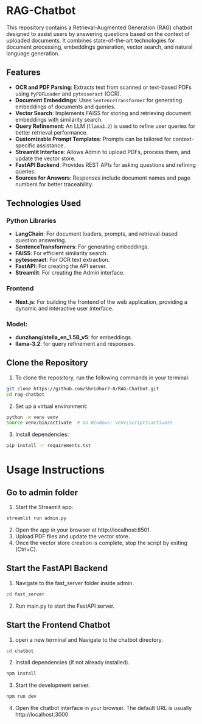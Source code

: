 # RAG-Chatbot

This repository contains a Retrieval-Augmented Generation (RAG) chatbot designed to assist users by answering questions based on the context of uploaded documents. It combines state-of-the-art technologies for document processing, embeddings generation, vector search, and natural language generation.

## Features

- **OCR and PDF Parsing**: Extracts text from scanned or text-based PDFs using `PyPDFLoader` and `pytesseract` (OCR).
- **Document Embeddings**: Uses `SentenceTransformer` for generating embeddings of documents and queries.
- **Vector Search**: Implements FAISS for storing and retrieving document embeddings with similarity search.
- **Query Refinement**: An LLM (`llama3.2`) is used to refine user queries for better retrieval performance.
- **Customizable Prompt Templates**: Prompts can be tailored for context-specific assistance.
- **Streamlit Interface**: Allows Admin to upload PDFs, process them, and update the vector store.
- **FastAPI Backend**: Provides REST APIs for asking questions and refining queries.
- **Sources for Answers**: Responses include document names and page numbers for better traceability.

## Technologies Used

### Python Libraries
- **LangChain**: For document loaders, prompts, and retrieval-based question answering.
- **SentenceTransformers**: For generating embeddings.
- **FAISS**: For efficient similarity search.
- **pytesseract**: For OCR text extraction.
- **FastAPI**: For creating the API server.
- **Streamlit**: For creating the Admin interface.

### Frontend
- **Next.js**: For building the frontend of the web application, providing a dynamic and interactive user interface.

### Model:
- **dunzhang/stella_en_1.5B_v5**: for embeddings.
- **llama-3.2**: for query refinement and responses.

## Clone the Repository

1. To clone the repository, run the following commands in your terminal:

```bash
git clone https://github.com/Shridhar7-8/RAG-Chatbot.git
cd rag-chatbot
```

2. Set up a virtual environment:

```bash
python -m venv venv
source venv/bin/activate  # On Windows: venv\Scripts\activate
```

3. Install dependencies:

```bash
pip install -r requirements.txt
```

# Usage Instructions

## Go to admin folder

1. Start the Streamlit app:
```bash
streamlit run admin.py
```

2. Open the app in your browser at http://localhost:8501.
3. Upload PDF files and update the vector store.
4. Once the vector store creation is complete, stop the script by exiting (Ctrl+C).

## Start the FastAPI Backend

1. Navigate to the fast_server folder inside admin.
```bash
cd fast_server
```
2. Run main.py to start the FastAPI server.

## Start the Frontend Chatbot

1. open a new terminal and Navigate to the chatbot directory.
```bash
cd chatbot
```
2. Install dependencies (if not already installed).
```bash
npm install
```
3. Start the development server.
```bash
npm run dev
```
4. Open the chatbot interface in your browser. The default URL is usually http://localhost:3000




